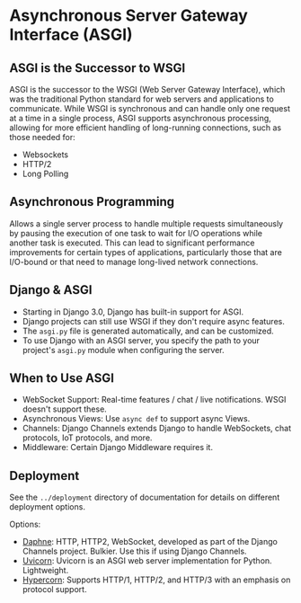 # Asynchronous Server Gateway Interface (ASGI)
## ASGI is the Successor to WSGI
ASGI is the successor to the WSGI (Web Server Gateway Interface), which was the traditional
Python standard for web servers and applications to communicate. While WSGI is synchronous and can
handle only one request at a time in a single process, ASGI supports asynchronous processing,
allowing for more efficient handling of long-running connections, such as those needed for:
* Websockets
* HTTP/2
* Long Polling

## Asynchronous Programming
Allows a single server process to handle multiple requests simultaneously by pausing the execution
of one task to wait for I/O operations while another task is executed. This can lead to significant
performance improvements for certain types of applications, particularly those that are I/O-bound or
that need to manage long-lived network connections.

## Django & ASGI
* Starting in Django 3.0, Django has built-in support for ASGI.
* Django projects can still use WSGI if they don't require async features.
* The `asgi.py` file is generated automatically, and can be customized.
* To use Django with an ASGI server, you specify the path to your project's `asgi.py` module when configuring the server.

## When to Use ASGI
* WebSocket Support: Real-time features / chat / live notifications. WSGI doesn't support these.
* Asynchronous Views: Use `async def` to support async Views.
* Channels: Django Channels extends Django to handle WebSockets, chat protocols, IoT protocols, and more.
* Middleware: Certain Django Middleware requires it.

## Deployment
See the `../deployment` directory of documentation for details on different deployment options.

Options:
* [Daphne](https://docs.djangoproject.com/en/5.0/howto/deployment/asgi/daphne/): HTTP, HTTP2, WebSocket, developed as part of the Django Channels project. Bulkier. Use this if using Django Channels.
* [Uvicorn](https://www.uvicorn.org/): Uvicorn is an ASGI web server implementation for Python. Lightweight.
* [Hypercorn](https://docs.djangoproject.com/en/5.0/howto/deployment/asgi/hypercorn/): Supports HTTP/1, HTTP/2, and HTTP/3 with an emphasis on protocol support.